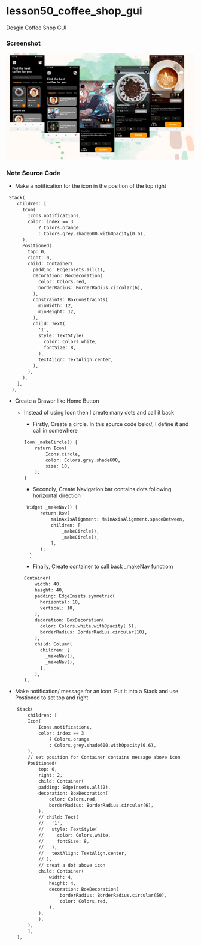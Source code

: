 # lesson50_coffee_shop_gui
Desgin Coffee Shop GUI

### Screenshot
![Alt text](assets/screenshot/img_cofffee_shop.jpg)


### Note Source Code  
- Make a notification for the icon in the position of the top right
```
 Stack(
    children: [
      Icon(
        Icons.notifications,
        color: index == 3
            ? Colors.orange
            : Colors.grey.shade600.withOpacity(0.6),
      ),
      Positioned(
        top: 0,
        right: 0,
        child: Container(
          padding: EdgeInsets.all(1),
          decoration: BoxDecoration(
            color: Colors.red,
            borderRadius: BorderRadius.circular(6),
          ),
          constraints: BoxConstraints(
            minWidth: 12,
            minHeight: 12,
          ),
          child: Text(
            '1',
            style: TextStyle(
              color: Colors.white,
              fontSize: 8,
            ),
            textAlign: TextAlign.center,
          ),
        ),
      ),
    ],
  ),
```
- Create a Drawer like Home Button
    - Instead of using Icon then I create many dots and call it back
        - Firstly, Create a circle. In this source code beloư, I define it and call in somewhere 
        ```
        Icon _makeCircle() {
            return Icon(
                Icons.circle,
                color: Colors.grey.shade600,
                size: 10,
            );
        } 
        ```
        - Secondly, Create Navigation bar contains dots following horizontal direction

      ```
       Widget _makeNav() {
            return Row(
                mainAxisAlignment: MainAxisAlignment.spaceBetween,
                children: [
                    _makeCircle(),
                    _makeCircle(),
                ],
            );
        }
       ```
        - Finally, Create container to call back _makeNav functiom 
        ```
        Container(
            width: 40,
            height: 40,
            padding: EdgeInsets.symmetric(
              horizontal: 10,
              vertical: 10,
            ),
            decoration: BoxDecoration(
              color: Colors.white.withOpacity(.6),
              borderRadius: BorderRadius.circular(10),
            ),
            child: Column(
              children: [
                _makeNav(),
                _makeNav(),
              ],
            ),
        ),
        ```
- Make notification/ message for an icon. Put it into a Stack and use Postioned to set top and right
```
    Stack(
        children: [
        Icon(
            Icons.notifications,
            color: index == 3
                ? Colors.orange
                : Colors.grey.shade600.withOpacity(0.6),
        ),
        // set position for Container contains message above icon
        Positioned(
            top: 0,
            right: 2,
            child: Container(
            padding: EdgeInsets.all(2),
            decoration: BoxDecoration(
                color: Colors.red,
                borderRadius: BorderRadius.circular(6),
            ),
            // child: Text(
            //   '1',
            //   style: TextStyle(
            //     color: Colors.white,
            //     fontSize: 8,
            //   ),
            //   textAlign: TextAlign.center,
            // ),
            // creat a dot above icon
            child: Container(
                width: 4,
                height: 4,
                decoration: BoxDecoration(
                    borderRadius: BorderRadius.circular(50),
                    color: Colors.red,
                ),
            ),
            ),
        ),
        ],
    ),
```


